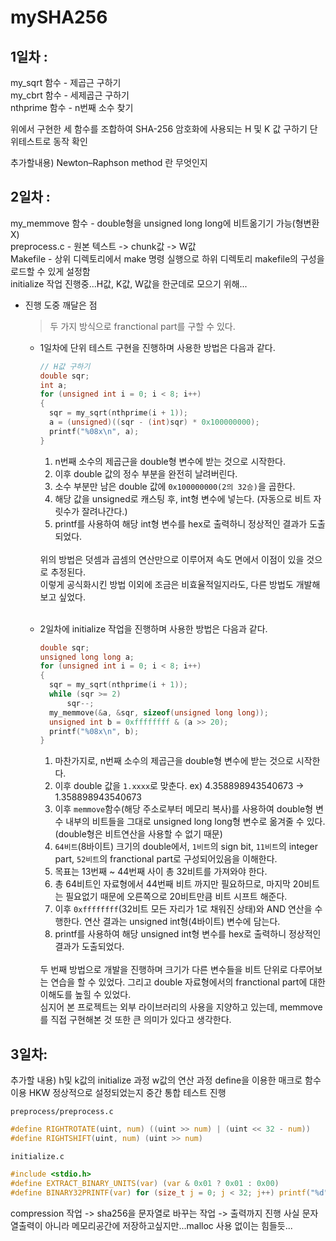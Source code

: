 # mySHA256

1일차 :
---
my_sqrt 함수 - 제곱근 구하기<br>
my_cbrt 함수 - 세제곱근 구하기<br>
nthprime 함수 - n번째 소수 찾기<br>

위에서 구현한 세 함수를 조합하여 SHA-256 암호화에 사용되는 H 및 K 값 구하기 단위테스트로 동작 확인

추가할내용) Newton–Raphson method 란 무엇인지

2일차 :
---
my_memmove 함수 - double형을 unsigned long long에 비트옮기기 가능(형변환X)<br>
preprocess.c - 원본 텍스트 -> chunk값 -> W값<br>
Makefile - 상위 디렉토리에서 make 명령 실행으로 하위 디렉토리 makefile의 구성을 로드할 수 있게 설정함<br>
initialize 작업 진행중...H값, K값, W값을 한군데로 모으기 위해...<br>
- 진행 도중 깨달은 점<br>
  >두 가지 방식으로 franctional part를 구할 수 있다.<br>

  - 1일차에 단위 테스트 구현을 진행하며 사용한 방법은 다음과 같다.<br>
	  ```c
	  // H값 구하기
	  double sqr;
	  int a;
	  for (unsigned int i = 0; i < 8; i++)
	  {
	  	sqr = my_sqrt(nthprime(i + 1));
	  	a = (unsigned)((sqr - (int)sqr) * 0x100000000);
	  	printf("%08x\n", a);
	  }
	  ```
	  1. n번째 소수의 제곱근을 double형 변수에 받는 것으로 시작한다.
	  2. 이후 double 값의 정수 부분을 완전히 날려버린다.
	  3. 소수 부분만 남은 double 값에 `0x100000000(2의 32승)`을 곱한다.
	  4. 해당 값을 unsigned로 캐스팅 후, int형 변수에 넣는다. (자동으로 비트 자릿수가 잘려나간다.)
	  5. printf를 사용하여 해당 int형 변수를 hex로 출력하니 정상적인 결과가 도출되었다.

	<br>
	위의 방법은 덧셈과 곱셈의 연산만으로 이루어져 속도 면에서 이점이 있을 것으로 추정된다.<br>이렇게 공식화시킨 방법 이외에 조금은 비효율적일지라도, 다른 방법도 개발해보고 싶었다. <br><br>
  - 2일차에 initialize 작업을 진행하며 사용한 방법은 다음과 같다.<br>
	  ```c
	  double sqr;
	  unsigned long long a;
	  for (unsigned int i = 0; i < 8; i++)
	  {
	  	sqr = my_sqrt(nthprime(i + 1));
	  	while (sqr >= 2)
	  		sqr--;
	  	my_memmove(&a, &sqr, sizeof(unsigned long long));
	  	unsigned int b = 0xffffffff & (a >> 20);
	  	printf("%08x\n", b);
	  }
	  ```
	  1. 마찬가지로, n번째 소수의 제곱근을 double형 변수에 받는 것으로 시작한다.
	  2. 이후 double 값을 `1.xxxx`로 맞춘다. ex) 4.358898943540673 -> 1.358898943540673
	  3. 이후 `memmove`함수(해당 주소로부터 메모리 복사)를 사용하여 double형 변수 내부의 비트들을 그대로 unsigned long long형 변수로 옮겨줄 수 있다. (double형은 비트연산을 사용할 수 없기 때문)
	  4. `64비트`(8바이트) 크기의 double에서, `1비트`의 sign bit, `11비트`의 integer part, `52비트`의 franctional part로 구성되어있음을 이해한다.
	  5. 목표는 13번째 ~ 44번째 사이 총 32비트를 가져와야 한다.
	  6. 총 64비트인 자료형에서 44번째 비트 까지만 필요하므로, 마지막 20비트는 필요없기 때문에 오른쪽으로 20비트만큼 비트 시프트 해준다.
	  7. 이후 `0xffffffff`(32비트 모든 자리가 1로 채워진 상태)와 AND 연산을 수행한다. 연산 결과는 unsigned int형(4바이트) 변수에 담는다.
	  8. printf를 사용하여 해당 unsigned int형 변수를 hex로 출력하니 정상적인 결과가 도출되었다.

	<br>
	두 번째 방법으로 개발을 진행하며 크기가 다른 변수들을 비트 단위로 다루어보는 연습을 할 수 있었다. 그리고 double 자료형에서의 franctional part에 대한 이해도를 높힐 수 있었다.<br>
	심지어 본 프로젝트는 외부 라이브러리의 사용을 지양하고 있는데, memmove를 직접 구현해본 것 또한 큰 의미가 있다고 생각한다.

3일차:
---
추가할 내용)
h및 k값의 initialize 과정
w값의 연산 과정
define을 이용한 매크로 함수 이용
HKW 정상적으로 설정되었는지 중간 통합 테스트 진행

`preprocess/preprocess.c`
```c
#define RIGHTROTATE(uint, num) ((uint >> num) | (uint << 32 - num))
#define RIGHTSHIFT(uint, num) (uint >> num)

```

`initialize.c`
```c
#include <stdio.h>
#define EXTRACT_BINARY_UNITS(var) (var & 0x01 ? 0x01 : 0x00)
#define BINARY32PRINTF(var) for (size_t j = 0; j < 32; j++) printf("%d", EXTRACT_BINARY_UNITS(var >> (31 - j)))
```

compression 작업 -> sha256을 문자열로 바꾸는 작업 -> 출력까지 진행
사실 문자열출력이 아니라 메모리공간에 저장하고싶지만...malloc 사용 없이는 힘들듯...
